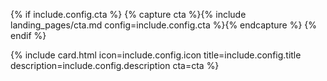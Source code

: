 
{% if include.config.cta %}
{% capture cta %}{% include landing_pages/cta.md config=include.config.cta %}{% endcapture %}
{% endif %}

{% include card.html icon=include.config.icon title=include.config.title description=include.config.description cta=cta %}